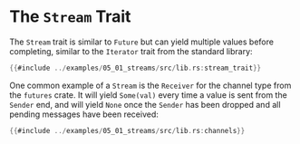 # The `Stream` Trait

The `Stream` trait is similar to `Future` but can yield multiple values before
completing, similar to the `Iterator` trait from the standard library:

```rust
{{#include ../examples/05_01_streams/src/lib.rs:stream_trait}}
```

One common example of a `Stream` is the `Receiver` for the channel type from
the `futures` crate. It will yield `Some(val)` every time a value is sent
from the `Sender` end, and will yield `None` once the `Sender` has been
dropped and all pending messages have been received:

```rust
{{#include ../examples/05_01_streams/src/lib.rs:channels}}
```
